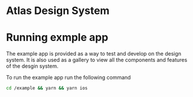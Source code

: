 # Atlas Design System


# Running exmple app 
The example app is provided as a way to test and develop on the design system. It is also used as a gallery to view all the components and features of the desgin system.

To run the example app run the following command
```bash
cd /example && yarn && yarn ios
```

